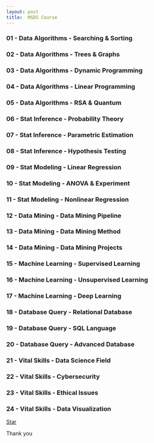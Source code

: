 ```yaml
---
layout: post
title:  MSDS Course
---
```

### 01 - Data Algorithms - Searching & Sorting
### 02 - Data Algorithms - Trees & Graphs
### 03 - Data Algorithms - Dynamic Programming
### 04 - Data Algorithms - Linear Programming
### 05 - Data Algorithms - RSA & Quantum
### 06 - Stat Inference - Probability Theory
### 07 - Stat Inference - Parametric Estimation
### 08 - Stat Inference - Hypothesis Testing
### 09 - Stat Modeling - Linear Regression
### 10 - Stat Modeling - ANOVA & Experiment
### 11 - Stat Modeling - Nonlinear Regression
### 12 - Data Mining - Data Mining Pipeline
### 13 - Data Mining - Data Mining Method
### 14 - Data Mining - Data Mining Projects
### 15 - Machine Learning - Supervised Learning
### 16 - Machine Learning - Unsupervised Learning
### 17 - Machine Learning - Deep Learning
### 18 - Database Query - Relational Database
### 19 - Database Query - SQL Language
### 20 - Database Query - Advanced Database
### 21 - Vital Skills - Data Science Field
### 22 - Vital Skills - Cybersecurity
### 23 - Vital Skills - Ethical Issues
### 24 - Vital Skills - Data Visualization

<!-- Place this tag where you want the button to render. -->
<a class="github-button" href="https://github.com/sharu725/hagura" data-icon="octicon-star" data-size="large" data-show-count="true" aria-label="Star sharu725/hagura on GitHub">Star</a>
<script async defer src="https://buttons.github.io/buttons.js"></script>

Thank you